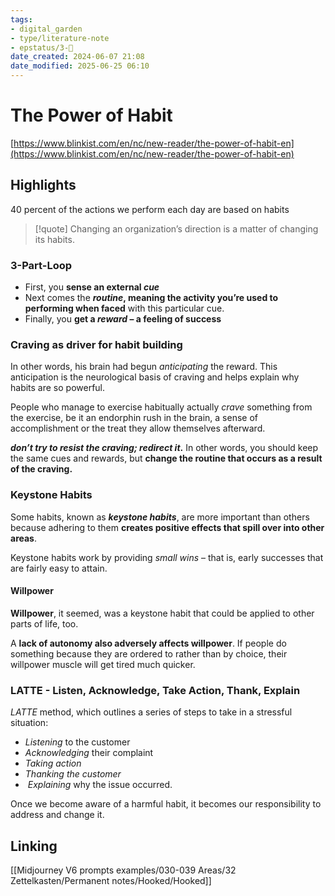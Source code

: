 ```yaml
---
tags: 
- digital_garden
- type/literature-note
- epstatus/3-🌳
date_created: 2024-06-07 21:08
date_modified: 2025-06-25 06:10
---
```

# The Power of Habit

[https://www.blinkist.com/en/nc/new-reader/the-power-of-habit-en](https://www.blinkist.com/en/nc/new-reader/the-power-of-habit-en)

## Highlights

40 percent of the actions we perform each day are based on habits

> [!quote] 
> Changing an organization’s direction is a matter of changing its habits.

### 3-Part-Loop

* First, you **sense an external _cue_**
* Next comes the **_routine_, meaning the activity you’re used to performing when faced** with this particular cue.
* Finally, you **get a _reward_ – a feeling of success**

### Craving as driver for habit building

In other words, his brain had begun _anticipating_ the reward. This anticipation is the neurological basis of craving and helps explain why habits are so powerful.

People who manage to exercise habitually actually _crave_ something from the exercise, be it an endorphin rush in the brain, a sense of accomplishment or the treat they allow themselves afterward.

**_don’t try to resist the craving; redirect it_.** In other words, you should keep the same cues and rewards, but **change the routine that occurs as a result of the craving.**

### Keystone Habits

Some habits, known as **_keystone habits_**, are more important than others because adhering to them **creates positive effects that spill over into other areas**.

Keystone habits work by providing _small wins_ – that is, early successes that are fairly easy to attain.

#### Willpower

**Willpower**, it seemed, was a keystone habit that could be applied to other parts of life, too.

A **lack of autonomy also adversely affects willpower**. If people do something because they are ordered to rather than by choice, their willpower muscle will get tired much quicker.

### LATTE - Listen, Acknowledge, Take Action, Thank, Explain

_LATTE_ method, which outlines a series of steps to take in a stressful situation: 
+ _Listening_ to the customer
+ _Acknowledging_ their complaint
+ _Taking_ _action_
+ _Thanking the customer_
+  _Explaining_ why the issue occurred.

Once we become aware of a harmful habit, it becomes our responsibility to address and change it.

## Linking

[[Midjourney V6 prompts examples/030-039 Areas/32 Zettelkasten/Permanent notes/Hooked/Hooked]]

